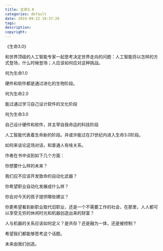 ```yaml
---
title: 生命3.0
categories: default
date: 2019-09-22 19:37:29
tags:
description:
copyright:
---
```

《生命3.0》

和世界顶级的人工智能专家一起思考决定世界走向的问题：人工智能将以怎样的方式登场，什么时候登场；人应该如何应对这种挑战。

<!-- more -->

何为生命1.0

硬件和软件都是通过进化的生物阶段。

何为生命2.0

能过通过学习自己设计软件的文化阶段

何为生命3.0

自己设计硬件和软件，并主宰自我命运的科技阶段

人工智能代表着生命新的阶段。并或许能过在21世纪内进入生命3.0阶段。

如何来谈论这场对话，和普通人有啥关系。

作者在书中谈到如下几个方面：

你想要什么样的未来？

我们应不应该开发致命的自动化武器？

你希望职业自动化发展成什么样？

你会对今天的孩子提供哪些建议？

你更希望看到新职业取代旧职业，还是一个不需要工作的社会，在那里，人人都可以享受无穷的休闲时光和机器创造出来的财富？

人与机器的关系应该如何定义？是共存？还是融为一体，还是被控制？

希望我们都能够思考这个话题。

未来由我们创造。
